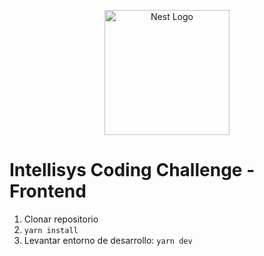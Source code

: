 <p align="center">
  <a href="https://intellisysdcorp.com/" target="blank"><img src="https://intellisysdcorp.com/wp-content/uploads/2018/10/cropped-logo-1.png" width="200" alt="Nest Logo" /></a>
</p>

# Intellisys Coding Challenge - Frontend

1. Clonar repositorio
2. ```yarn install```
3. Levantar entorno de desarrollo: ```yarn dev```